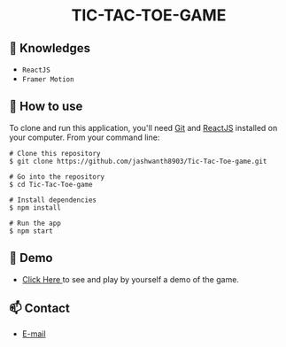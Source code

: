 <h1 align="center">TIC-TAC-TOE-GAME</h1>


## :rocket: Knowledges
 - `ReactJS`
 - `Framer Motion`

## :book: How to use
To clone and run this application, you'll need [Git](https://git-scm.com/downloads) and [ReactJS](https://react.dev/) installed on your computer. From your command line:

```
# Clone this repository
$ git clone https://github.com/jashwanth8903/Tic-Tac-Toe-game.git

# Go into the repository
$ cd Tic-Tac-Toe-game

# Install dependencies
$ npm install

# Run the app
$ npm start
```
## :link: Demo
  - <a target="_blank" href="https://jashwanth8903.github.io/Tic-Tac-Toe-game/"> Click Here </a> to see and play by yourself a demo of the game.

## :mailbox: Contact
  - <a target="_blank" href="jashuslv03@gmail.com">E-mail</a>
